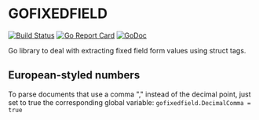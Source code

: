 # GOFIXEDFIELD

[![Build Status](https://secure.travis-ci.org/jbuchbinder/gofixedfield.png)](http://travis-ci.org/jbuchbinder/gofixedfield)
[![Go Report Card](https://goreportcard.com/badge/github.com/jbuchbinder/gofixedfield)](https://goreportcard.com/report/github.com/jbuchbinder/gofixedfield)
[![GoDoc](https://godoc.org/github.com/jbuchbinder/gofixedfield?status.png)](https://godoc.org/github.com/jbuchbinder/gofixedfield)

Go library to deal with extracting fixed field form values using
struct tags.

## European-styled numbers

To parse documents that use a comma "," instead of the decimal point, just set to true the corresponding global variable:
`gofixedfield.DecimalComma = true`

